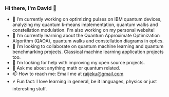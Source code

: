### Hi there, I'm David 👋

- 🔭 I’m currently working on optimizing pulses on IBM quantum devices, analyzing my quantum k-means implementation, quantum walks and constellation modulation. I'm also working on my personal website!
- 🌱 I’m currently learning about the Quantum Approximate Optimization Algorithm (QAOA), quantum walks and constellation diagrams in optics.
- 👯 I’m looking to collaborate on quantum machine learning and quantum benchmarking projects. Classical machine learning application projects too.
- 🤔 I’m looking for help with improving my open source projects.
- 💬 Ask me about anything math or quantum related.
- 📫 How to reach me: Email me at raijeku@gmail.com
- ⚡ Fun fact: I love learning in general, be it languages, physics or just interesting stuff.

<!--
**Raijeku/raijeku** is a ✨ _special_ ✨ repository because its `README.md` (this file) appears on your GitHub profile.

Here are some ideas to get you started:

- 🔭 I’m currently working on ...
- 🌱 I’m currently learning ...
- 👯 I’m looking to collaborate on ...
- 🤔 I’m looking for help with ...
- 💬 Ask me about ...
- 📫 How to reach me: ...
- 😄 Pronouns: ...
- ⚡ Fun fact: ...
-->
